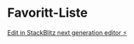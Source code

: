 # Favoritt-Liste

[Edit in StackBlitz next generation editor ⚡️](https://stackblitz.com/~/github.com/Johns189/Favoritt-Liste)